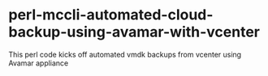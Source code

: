 # perl-mccli-automated-cloud-backup-using-avamar-with-vcenter
This perl code kicks off automated vmdk backups from vcenter using Avamar appliance

